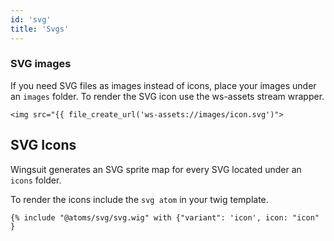 ```yaml
---
id: 'svg'
title: 'Svgs'
---
```

### SVG images
If you need SVG files as images instead of icons, place your images under an `images` folder.
To render the SVG icon use the ws-assets stream wrapper.

```twig
<img src="{{ file_create_url('ws-assets://images/icon.svg')">
```

## SVG Icons
Wingsuit generates an SVG sprite map for every SVG located under an `icons` folder. 

To render the icons include the `svg atom` in your twig template. 

```twig
{% include "@atoms/svg/svg.wig" with {"variant": 'icon', icon: "icon" }
```